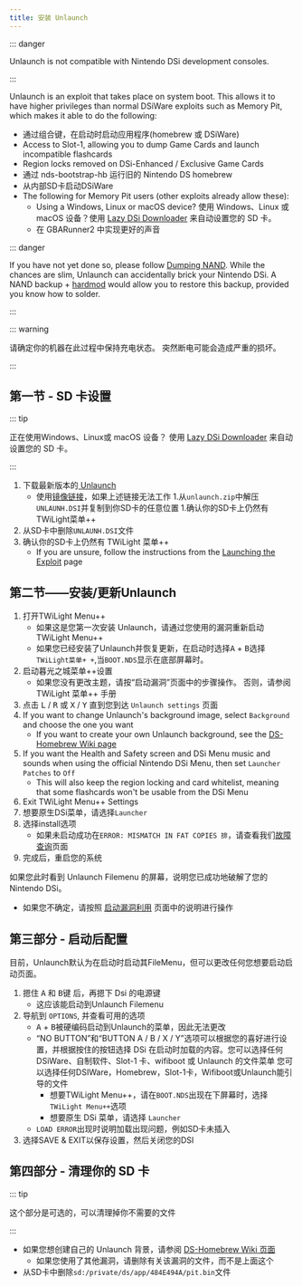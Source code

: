 ```yaml
---
title: 安装 Unlaunch
---
```


::: danger

Unlaunch is not compatible with Nintendo DSi development consoles.

:::

Unlaunch is an exploit that takes place on system boot. This allows it to have higher privileges than normal DSiWare exploits such as Memory Pit, which makes it able to do the following:

- 通过组合键，在启动时启动应用程序(homebrew 或 DSiWare)
- Access to Slot-1, allowing you to dump Game Cards and launch incompatible flashcards
- Region locks removed on DSi-Enhanced / Exclusive Game Cards
- 通过 nds-bootstrap-hb 运行旧的 Nintendo DS homebrew
- 从内部SD卡启动DSiWare
- The following for Memory Pit users (other exploits already allow these):
     - Using a Windows, Linux or macOS device? 使用 Windows、Linux 或 macOS 设备？使用 [Lazy DSi Downloader](lazy-dsi-downloader) 来自动设置您的 SD 卡。
     - 在 GBARunner2 中实现更好的声音

::: danger

If you have not yet done so, please follow [Dumping NAND](dumping-nand). While the chances are slim, Unlaunch can accidentally brick your Nintendo DSi. A NAND backup + [hardmod](https://wiki.ds-homebrew.com/ds-index/hardmod) would allow you to restore this backup, provided you know how to solder.

:::

::: warning

请确定你的机器在此过程中保持充电状态。 突然断电可能会造成严重的损坏。

:::

## 第一节 - SD 卡设置

::: tip

正在使用Windows、Linux或 macOS 设备？ 使用 [Lazy DSi Downloader](lazy-dsi-downloader) 来自动设置您的 SD 卡。

:::

1. 下载最新版本的[ Unlaunch ](https://problemkaputt.de/unlaunch.zip)
   - 使用[镜像链接](https://web.archive.org/web/20201112031436/https://problemkaputt.de/unlaunch.zip)，如果上述链接无法工作 1.从`unlaunch.zip`中解压`UNLAUNH.DSI`并复制到你SD卡的任意位置 1.确认你的SD卡上仍然有TWiLight菜单++
1. 从SD卡中删除`UNLAUNH.DSI`文件
1. 确认你的SD卡上仍然有 TWiLight 菜单++
   - If you are unsure, follow the instructions from the [Launching the Exploit](launching-the-exploit.html#twilight-menu) page

## 第二节——安装/更新Unlaunch

1. 打开TWiLight Menu++
   - 如果这是您第一次安装 Unlaunch，请通过您使用的漏洞重新启动 TWiLight Menu++
   - 如果您已经安装了Unlaunch并恢复更新，在启动时选择<kbd class="face">A</kbd> + <kbd class="face">B</kbd>选择`TWiLight菜单+ +`,当`BOOT.NDS`显示在底部屏幕时。
1. 启动暮光之城菜单++设置
   - 如果您没有更改主题，请按“启动漏洞”页面中的步骤操作。 否则，请参阅TWiLight 菜单++ 手册
1. 点击 <kbd class="l">L</kbd> / <kbd class="r">R</kbd> 或 <kbd class="face">X</kbd> / <kbd class="face">Y</kbd> 直到您到达 `Unlaunch settings` 页面
1. If you want to change Unlaunch's background image, select `Background` and choose the one you want
   - If you want to create your own Unlaunch background, see the [DS-Homebrew Wiki page](https://wiki.ds-homebrew.com/twilightmenu/custom-unlaunch-backgrounds)
1. If you want the Health and Safety screen and DSi Menu music and sounds when using the official Nintendo DSi Menu, then set `Launcher Patches` to `Off`
   - This will also keep the region locking and card whitelist, meaning that some flashcards won't be usable from the DSi Menu
1. Exit TWiLight Menu++ Settings
1. 想要原生DSi菜单，请选择`Launcher`
1. 选择install选项
   - 如果未启动成功在`ERROR: MISMATCH IN FAT COPIES 排`，请查看我们[故障查询](疑难解答)页面
1. 完成后，重启您的系统

如果您此时看到 Unlaunch Filemenu 的屏幕，说明您已成功地破解了您的Nintendo DSi。
- 如果您不确定，请按照 [启动漏洞利用](launching-the-exploit#twilight-menu) 页面中的说明进行操作

## 第三部分 - 启动后配置

目前，Unlaunch默认为在启动时启动其FileMenu，但可以更改任何您想要启动启动页面。

1. 摁住 <kbd class="face">A</kbd> 和 <kbd class="face">B</kbd>键 后，再摁下 Dsi 的电源键
   - 这应该能启动到Unlaunch Filemenu
1. 导航到 `OPTIONS`, 并查看可用的选项
   - <kbd class="face">A</kbd> + <kbd class="face">B</kbd>被硬编码启动到Unlaunch的菜单，因此无法更改
   - “NO BUTTON”和“BUTTON A / B / X / Y”选项可以根据您的喜好进行设置，并根据按住的按钮选择 DSi 在启动时加载的内容。您可以选择任何 DSiWare、自制软件、Slot-1 卡、wifiboot 或 Unlaunch 的文件菜单 您可以选择任何DSIWare，Homebrew，Slot-1卡，Wifiboot或Unlaunch能引导的文件
      - 想要TWiLight Menu++，请在`BOOT.NDS`出现在下屏幕时，选择`TWiLight Menu++`选项
      - 想要原生 DSi 菜单，请选择 `Launcher`
   - `LOAD ERROR`出现时说明加载出现问题，例如SD卡未插入
1. 选择SAVE & EXIT以保存设置，然后关闭您的DSI

## 第四部分 - 清理你的 SD 卡

::: tip

这个部分是可选的，可以清理掉你不需要的文件

:::

- 如果您想创建自己的 Unlaunch 背景，请参阅 [DS-Homebrew Wiki 页面](https://wiki.ds-homebrew.com/twilightmenu/custom-unlaunch-backgrounds)
   - 如果您使用了其他漏洞，请删除有关该漏洞的文件，而不是上面这个
- 从SD卡中删除`sd:/private/ds/app/484E494A/pit.bin`文件

